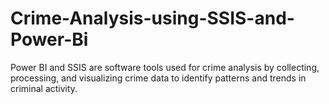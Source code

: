 # Crime-Analysis-using-SSIS-and-Power-Bi
Power BI and SSIS are software tools used for crime analysis by collecting, processing, and visualizing crime data to identify patterns and trends in criminal activity.
